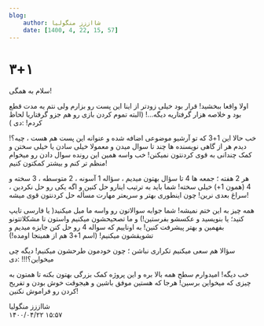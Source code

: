 ```yaml
---
blog:
    author: شااززز منگولیا
    date: [1400, 4, 22, 15, 57]
---
```

# ۳+۱

<div class="cnt">
<p>سلام به همگی!</p>
<p>اولا واقعا ببخشید! قرار بود خیلی زودتر از اینا این پست رو بزارم ولی نتم یه مدت قطع بود و خلاصه هزار گرفتاریه دیگه...! (البته تموم کردن بازی رو هم جزو گرفتاریا لحاظ کردم! :دی )</p>
<p>خب حالا این 1+3 که تو آرشیو موضوعی اضافه شده و عنوانه این پست هم هست ، چیه؟! دیدم هر از گاهی نویسنده ها چند تا سوال میدن و معمولا خیلی سادن یا خیلی سختن و کمک چندانی به قوی کردنتون نمیکنن! خب واسه همین این رونده سوال دادن رو میخوام منظم تر کنم و بیشتر کمکتون کنیم!</p>
<p>هر 2 هفته ؛ جمعه ها 4 تا سؤال بهتون میدیم ، سؤاله 1 آسونه ، 2 متوسطه ، 3 سخته و 4 (همون 1+) خیلی سخته! شما باید به ترتیب اینارو حل کنین و اگه یکی رو حل نکردین ، سراغ بعدی نرین! چون اینطوری بهتر و سریعتر مهارت مسأله حل کردنتون قوی میشه!</p>
<p>همه چیز به این ختم نمیشه! شما جوابه سوالاتون رو واسه ما میل میکنید( یا فارسی تایپ کنید؛ یا بنویسید و عکسشو بفرستین!) و ما تصحیحشون میکنیم واستون تا مشکلاتتونو بفهمین و بهتر پیشرفت کنین! به اوناییم که سواله 4 رو حل کنن جایزه میدیم و تشویقشون میکنیم! (اسم 1+3 هم از همینجا اومده!)</p>
<p>سؤالا هم سعی میکنیم تکراری نباشن ؛ چون خودمون طرحشون میکنیم! دیگه چی میخواین؟!!! :دی</p>
<p>خب دیگه! امیدوارم سطح همه بالا بره و این پروژه کمک بزرگی بهتون بکنه تا همتون به چیزی که میخواین برسین! هرجا که هستین موفق باشین و هیجوقت خوش بودن و تفریح کردن رو فراموش نکنین!</p>
<p></p>
</div>

<div class="blog-info">
    <div class="blog-author">شااززز منگولیا</div>
    <div class="blog-date">۱۴۰۰/۰۴/۲۲ ۱۵:۵۷</div>
</div>

